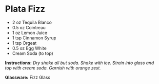 # Plata Fizz

* 2 oz Tequila Blanco
* 0.5 oz Cointreau
* 1 oz Lemon Juice
* 1 tsp Cinnamon Syrup
* 1 tsp Orgeat
* 0.5 oz Egg White
* Cream Soda (to top)

__Instructions:__ _Dry shake all but soda. Shake with ice. Strain into glass and top with cream soda. Garnish with orange zest._

__Glassware:__ Fizz Glass